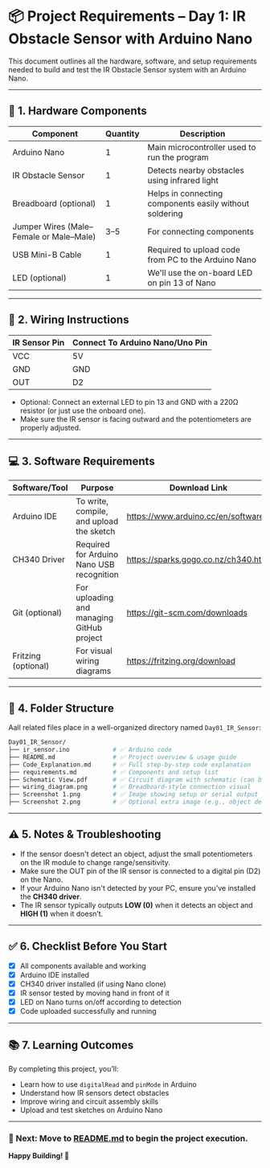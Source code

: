 # 📦 Project Requirements – Day 1: IR Obstacle Sensor with Arduino Nano

This document outlines all the hardware, software, and setup requirements needed to build and test the IR Obstacle Sensor system with an Arduino Nano.

---

## 🧰 1. Hardware Components

| Component              | Quantity | Description                                                                 |
|------------------------|----------|-----------------------------------------------------------------------------|
| Arduino Nano           | 1        | Main microcontroller used to run the program                                |
| IR Obstacle Sensor     | 1        | Detects nearby obstacles using infrared light                               |
| Breadboard (optional)  | 1        | Helps in connecting components easily without soldering                     |
| Jumper Wires (Male–Female or Male–Male) | 3–5 | For connecting components                                                   |
| USB Mini-B Cable       | 1        | Required to upload code from PC to the Arduino Nano                         |
| LED (optional)         | 1        | We'll use the on-board LED on pin 13 of Nano                                |

---

## 🔌 2. Wiring Instructions

| IR Sensor Pin | Connect To Arduino Nano/Uno Pin |
|---------------|-----------------------------|
| VCC           | 5V                          |
| GND           | GND                         |
| OUT           | D2                          |

- Optional: Connect an external LED to pin 13 and GND with a 220Ω resistor (or just use the onboard one).
- Make sure the IR sensor is facing outward and the potentiometers are properly adjusted.

---

## 💻 3. Software Requirements

| Software/Tool      | Purpose                                    | Download Link                                   |
|---------------------|--------------------------------------------|--------------------------------------------------|
| Arduino IDE         | To write, compile, and upload the sketch   | https://www.arduino.cc/en/software               |
| CH340 Driver        | Required for Arduino Nano USB recognition  | https://sparks.gogo.co.nz/ch340.html             |
| Git (optional)      | For uploading and managing GitHub project  | https://git-scm.com/downloads                    |
| Fritzing (optional) | For visual wiring diagrams                 | https://fritzing.org/download                    |

---

## 📁 4. Folder Structure

Aall related files place in a well-organized directory named `Day01_IR_Sensor`:

```bash
Day01_IR_Sensor/
├── ir_sensor.ino            # ✅ Arduino code
├── README.md                # ✅ Project overview & usage guide
├── Code_Explanation.md      # ✅ Full step-by-step code explanation
├── requirements.md          # ✅ Components and setup list
├── Schematic View.pdf       # ✅ Circuit diagram with schematic (can be from Fritzing)
├── wiring_diagram.png       # ✅ Breadboard-style connection visual
├── Screenshot 1.png         # ✅ Image showing setup or serial output
├── Screenshot 2.png         # ✅ Optional extra image (e.g., object detection)
```


---


## ⚠️ 5. Notes & Troubleshooting

- If the sensor doesn't detect an object, adjust the small potentiometers on the IR module to change range/sensitivity.
- Make sure the OUT pin of the IR sensor is connected to a digital pin (D2) on the Nano.
- If your Arduino Nano isn't detected by your PC, ensure you’ve installed the **CH340 driver**.
- The IR sensor typically outputs **LOW (0)** when it detects an object and **HIGH (1)** when it doesn’t.

---

## ✅ 6. Checklist Before You Start

- [x] All components available and working
- [x] Arduino IDE installed
- [x] CH340 driver installed (if using Nano clone)
- [x] IR sensor tested by moving hand in front of it
- [x] LED on Nano turns on/off according to detection
- [x] Code uploaded successfully and running

---

## 📚 7. Learning Outcomes

By completing this project, you’ll:
- Learn how to use `digitalRead` and `pinMode` in Arduino
- Understand how IR sensors detect obstacles
- Improve wiring and circuit assembly skills
- Upload and test sketches on Arduino Nano

---

### 🔁 Next: Move to [README.md](./README.md) to begin the project execution.

**Happy Building! 🚀**



